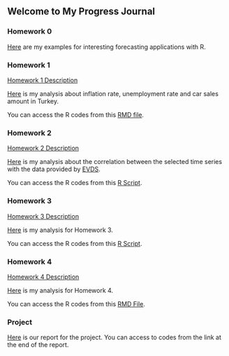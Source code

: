 ## Welcome to My Progress Journal
### Homework 0

[Here](https://bu-ie-360.github.io/fall20-fatmadumlupinar/files/example_homework_0--1-.html) are my examples for interesting forecasting applications with R.

### Homework 1

[Homework 1 Description](https://bu-ie-360.github.io/fall20-fatmadumlupinar/files/hw1/IE360_Fall20_HW1.pdf)

[Here](https://bu-ie-360.github.io/fall20-fatmadumlupinar/files/hw1/IE360_HW1.html) is my analysis about inflation rate, unemployment rate and car sales amount in Turkey.

You can access the R codes from this [RMD file](https://bu-ie-360.github.io/fall20-fatmadumlupinar/files/hw1/IE360_HW1.Rmd).

### Homework 2

[Homework 2 Description](https://bu-ie-360.github.io/fall20-fatmadumlupinar/files/hw2/IE360_Fall20_HW2.pdf) 

[Here](https://bu-ie-360.github.io/fall20-fatmadumlupinar/files/hw2/IE360_HW2.html) is my analysis about the correlation between the selected time series with the data provided by [EVDS](https://evds2.tcmb.gov.tr/). 

You can access the R codes from this [R Script](https://bu-ie-360.github.io/fall20-fatmadumlupinar/files/hw2/hw2draft.R).

### Homework 3

[Homework 3 Description](https://bu-ie-360.github.io/fall20-fatmadumlupinar/files/hw3/IE360_Fall20_HW3.pdf) 

[Here](https://bu-ie-360.github.io/fall20-fatmadumlupinar/files/hw3/IE360_HW3.html) is my analysis for Homework 3.

You can access the R codes from this [R Script](https://bu-ie-360.github.io/fall20-fatmadumlupinar/files/hw3/hw3.R).

### Homework 4

[Homework 4 Description](https://bu-ie-360.github.io/fall20-fatmadumlupinar/files/hw4/IE360_Fall20_HW4.pdf) 

[Here](https://bu-ie-360.github.io/fall20-fatmadumlupinar/files/hw4/IE360_HW4_Report.html) is my analysis for Homework 4.

You can access the R codes from this [RMD File](https://bu-ie-360.github.io/fall20-fatmadumlupinar/files/hw4/IE360_HW4_Report.Rmd). 

### Project 

[Here](https://bu-ie-360.github.io/fall20-fatmadumlupinar/files/project/IE360_Project_Report.html) is our report for the project. You can access to codes from the link at the end of the report.


